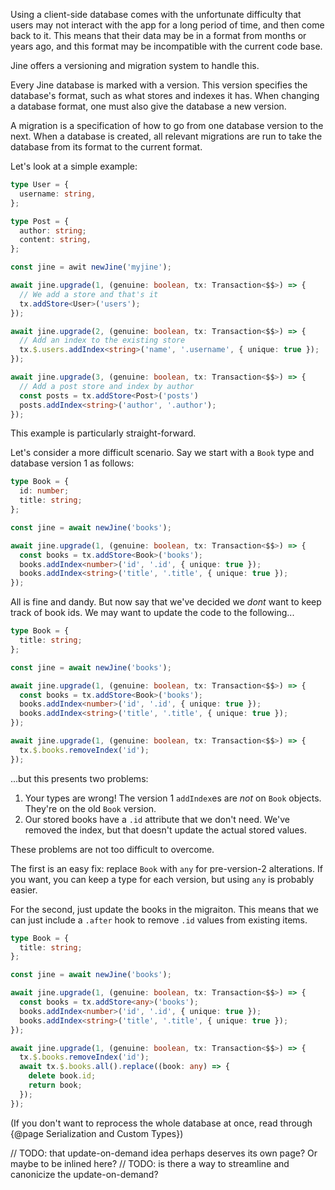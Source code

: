 Using a client-side database comes with the unfortunate difficulty that users may not interact with the app for a long period of time, and then come back to it.
This means that their data may be in a format from months or years ago, and this format may be incompatible with the current code base.

Jine offers a versioning and migration system to handle this.

Every Jine database is marked with a version.
This version specifies the database's format, such as what stores and indexes it has.
When changing a database format, one must also give the database a new version.

A migration is a specification of how to go from one database version to the next.
When a database is created, all relevant migrations are run to take the database from its format to the current format.

Let's look at a simple example:

```ts
type User = {
  username: string,
};

type Post = {
  author: string;
  content: string,
};

const jine = awit newJine('myjine');

await jine.upgrade(1, (genuine: boolean, tx: Transaction<$$>) => {
  // We add a store and that's it
  tx.addStore<User>('users');
});

await jine.upgrade(2, (genuine: boolean, tx: Transaction<$$>) => {
  // Add an index to the existing store
  tx.$.users.addIndex<string>('name', '.username', { unique: true });
});

await jine.upgrade(3, (genuine: boolean, tx: Transaction<$$>) => {
  // Add a post store and index by author
  const posts = tx.addStore<Post>('posts')
  posts.addIndex<string>('author', '.author');
});
```

This example is particularly straight-forward.

Let's consider a more difficult scenario.
Say we start with a `Book` type and database version 1 as follows:

```ts
type Book = {
  id: number;
  title: string;
};

const jine = await newJine('books');

await jine.upgrade(1, (genuine: boolean, tx: Transaction<$$>) => {
  const books = tx.addStore<Book>('books');
  books.addIndex<number>('id', '.id', { unique: true });
  books.addIndex<string>('title', '.title', { unique: true });
});
```

All is fine and dandy.
But now say that we've decided we *dont* want to keep track of book ids.
We may want to update the code to the following...

```ts
type Book = {
  title: string;
};

const jine = await newJine('books');

await jine.upgrade(1, (genuine: boolean, tx: Transaction<$$>) => {
  const books = tx.addStore<Book>('books');
  books.addIndex<number>('id', '.id', { unique: true });
  books.addIndex<string>('title', '.title', { unique: true });
});

await jine.upgrade(1, (genuine: boolean, tx: Transaction<$$>) => {
  tx.$.books.removeIndex('id');
});
```

...but this presents two problems:

1. Your types are wrong!
The version 1 `addIndex`es are *not* on `Book` objects.
They're on the old `Book` version.
2. Our stored books have a `.id` attribute that we don't need.
We've removed the index, but that doesn't update the actual stored values.

These problems are not too difficult to overcome.

The first is an easy fix: replace `Book` with `any` for pre-version-2 alterations.
If you want, you can keep a type for each version, but using `any` is probably easier.

For the second, just update the books in the migraiton.
This means that we can just include a `.after` hook to remove `.id` values from existing items.

```ts
type Book = {
  title: string;
};

const jine = await newJine('books');

await jine.upgrade(1, (genuine: boolean, tx: Transaction<$$>) => {
  const books = tx.addStore<any>('books');
  books.addIndex<number>('id', '.id', { unique: true });
  books.addIndex<string>('title', '.title', { unique: true });
});

await jine.upgrade(1, (genuine: boolean, tx: Transaction<$$>) => {
  tx.$.books.removeIndex('id');
  await tx.$.books.all().replace((book: any) => {
    delete book.id;
    return book;
  });
});
```

(If you don't want to reprocess the whole database at once, read through {@page Serialization and Custom Types})

// TODO: that update-on-demand idea perhaps deserves its own page? Or maybe to be inlined here?
// TODO: is there a way to streamline and canonicize the update-on-demand?
